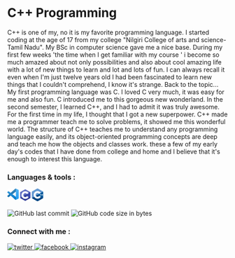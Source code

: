 # C++ Programming
C++ is one of my, no it is my favorite programming language. I started coding at the age of 17 from my college "Nilgiri College of arts and science-Tamil Nadu". My BSc in computer science gave me a nice base. During my first few weeks 'the time when I get familiar with my course ' i become so much amazed about not only possibilities and also about cool amazing life with a lot of new things to learn and lot and lots of fun. I can always recall it even when I'm just twelve years old I had been fascinated to learn new things that I couldn't comprehend, I know it's strange. Back to the topic... My first programming language was C. I loved C very much, it was easy for me and also fun. C introduced me to this gorgeous new wonderland. In the second semester, I learned C++, and I had to admit it was truly awesome. For the first time in my life, I thought that I got a new superpower. C++ made me a programmer teach me to solve problems, it showed me this wonderful world. The structure of C++ teaches me to understand any programming language easily, and its object-oriented programming concepts are deep and teach me how the objects and classes work. these a few of my early day's codes that I have done from college and home and I believe that it's enough to interest this language.
<br/>
### Languages & tools :
[<img align="left" alt="Visual Studio Code" width="26px" src="./Img/vscode.png">][vscode]
[<img align="left" alt="C" width="30px" src="./Img/c.png">][c/c++]
[<img align="left" alt="C++" width="26px" src="./Img/cpp.png">][c/c++]
<br/><br/>

![GitHub last commit](https://img.shields.io/github/last-commit/AbhilashTUofficial/Cpp-programming?color=magenta&label=Last%20Commit%3A&style=for-the-badge)
![GitHub code size in bytes](https://img.shields.io/github/languages/code-size/AbhilashTUofficial/Cpp-programming?color=magenta&label=Repo%20Size%3A&style=for-the-badge)
### Connect with me :  
<a href="https://twitter.com/Abhilash_TU" target="_blank">
<img src=https://img.shields.io/badge/twitter-%2300acee.svg?&style=for-the-badge&logo=twitter&logoColor=white alt=twitter style="margin-bottom: 5px;" />
</a>
<a href="https://www.facebook.com/Abhilashtuofficial" target="_blank">
<img src=https://img.shields.io/badge/facebook-%232E87FB.svg?&style=for-the-badge&logo=facebook&logoColor=white alt=facebook style="margin-bottom: 5px;" />
</a>
<a href="https://www.instagram.com/abhilash_tu/" target="_blank">
<img src=https://img.shields.io/badge/instagram-%23000000.svg?&style=for-the-badge&logo=instagram&logoColor=white alt=instagram style="margin-bottom: 5px;" />
</a>  
<br/>

[website]: https://abhilashtuofficial.github.io/
[vscode]: https://code.visualstudio.com/
[c/c++]: https://github.com/AbhilashTUofficial/Cpp-programming
